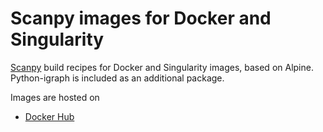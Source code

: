 # Scanpy images for Docker and Singularity

[Scanpy](https://github.com/theislab/scanpy) build recipes for Docker and Singularity images, based on Alpine.
Python-igraph is included as an additional package.

Images are hosted on
* [Docker Hub](https://cloud.docker.com/u/aertslab/repository/docker/aertslab/scanpy-images)

